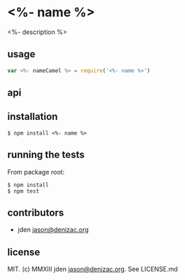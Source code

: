 # <%- name %>
<%- description %>

## usage
```js
var <%- nameCamel %> = require('<%- name %>')
```


## api


## installation

    $ npm install <%- name %>


## running the tests

From package root:

    $ npm install
    $ npm test


## contributors

- jden <jason@denizac.org>


## license

MIT. (c) MMXIII jden <jason@denizac.org>. See LICENSE.md
